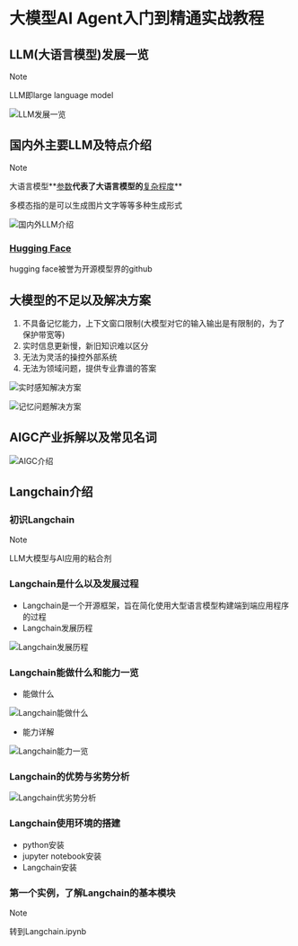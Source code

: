# 大模型AI Agent入门到精通实战教程

## LLM(大语言模型)发展一览

> [!NOTE]
>
> LLM即large language model

![LLM发展一览](./Note/LLM发展一览.png)

## 国内外主要LLM及特点介绍

> [!NOTE]
>
> 大语言模型**<u>参数</u>**代表了大语言模型的**<u>复杂程度</u>**
>
> 多模态指的是可以生成图片文字等等多种生成形式

![国内外LLM介绍](./Note/国内外LLM介绍.png)

### [Hugging Face](https://www.huggingface.co)

hugging face被誉为开源模型界的github

## 大模型的不足以及解决方案

1. 不具备记忆能力，上下文窗口限制(大模型对它的输入输出是有限制的，为了保护带宽等)
2. 实时信息更新慢，新旧知识难以区分
3. 无法为灵活的操控外部系统
4. 无法为领域问题，提供专业靠谱的答案

![实时感知解决方案](./Note/实时感知解决方案.png)

![记忆问题解决方案](./Note/记忆问题解决方案.png)

## AIGC产业拆解以及常见名词

![AIGC介绍](./Note/AIGC介绍.png)

## Langchain介绍

### 初识Langchain

> [!NOTE]
>
> LLM大模型与AI应用的粘合剂

### Langchain是什么以及发展过程

- Langchain是一个开源框架，旨在简化使用大型语言模型构建端到端应用程序的过程
- Langchain发展历程

![Langchain发展历程](./Note/Langchain发展历程.png)

### Langchain能做什么和能力一览

- 能做什么

![Langchain能做什么](./Note/Langchain能做什么.png)

- 能力详解

![Langchain能力一览](./Note/Langchain能力一览.png)

### Langchain的优势与劣势分析

![Langchain优劣势分析](./Note/Langchain优劣势分析.png)

### Langchain使用环境的搭建

- python安装
- jupyter notebook安装
- Langchain安装

### 第一个实例，了解Langchain的基本模块

> [!NOTE]
>
> 转到Langchain.ipynb

